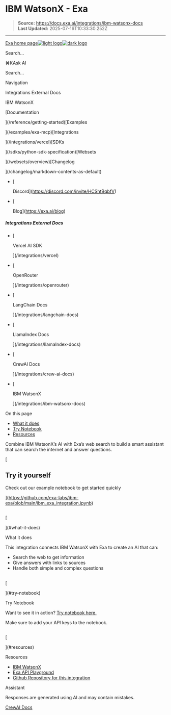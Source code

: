 # IBM WatsonX - Exa

> **Source:** https://docs.exa.ai/integrations/ibm-watsonx-docs  
> **Last Updated:** 2025-07-16T10:33:30.252Z

---

[Exa home page![light logo](https://mintlify.s3.us-west-1.amazonaws.com/exa-52/logo/light.png)![dark logo](https://mintlify.s3.us-west-1.amazonaws.com/exa-52/logo/dark.png)](/)

Search...

⌘KAsk AI

Search...

Navigation

Integrations External Docs

IBM WatsonX

[Documentation

](/reference/getting-started)[Examples

](/examples/exa-mcp)[Integrations

](/integrations/vercel)[SDKs

](/sdks/python-sdk-specification)[Websets

](/websets/overview)[Changelog

](/changelog/markdown-contents-as-default)

*   [
    
    Discord](https://discord.com/invite/HCShtBqbfV)
*   [
    
    Blog](https://exa.ai/blog)

##### Integrations External Docs

*   [
    
    Vercel AI SDK
    
    
    
    ](/integrations/vercel)
*   [
    
    OpenRouter
    
    
    
    ](/integrations/openrouter)
*   [
    
    LangChain Docs
    
    
    
    ](/integrations/langchain-docs)
*   [
    
    LlamaIndex Docs
    
    
    
    ](/integrations/llamaIndex-docs)
*   [
    
    CrewAI Docs
    
    
    
    ](/integrations/crew-ai-docs)
*   [
    
    IBM WatsonX
    
    
    
    ](/integrations/ibm-watsonx-docs)

On this page

*   [What it does](#what-it-does)
*   [Try Notebook](#try-notebook)
*   [Resources](#resources)

Combine IBM WatsonX’s AI with Exa’s web search to build a smart assistant that can search the internet and answer questions.

[

## Try it yourself

Check out our example notebook to get started quickly







](https://github.com/exa-labs/ibm-exa/blob/main/ibm_exa_integration.ipynb)

## 

[​

](#what-it-does)

What it does

This integration connects IBM WatsonX with Exa to create an AI that can:

*   Search the web to get information
*   Give answers with links to sources
*   Handle both simple and complex questions

## 

[​

](#try-notebook)

Try Notebook

Want to see it in action? [Try notebook here.](https://github.com/exa-labs/ibm-exa/blob/main/ibm_exa_integration.ipynb)

Make sure to add your API keys to the notebook.

## 

[​

](#resources)

Resources

*   [IBM WatsonX](https://www.ibm.com/products/watsonx-ai)
*   [Exa API Playground](https://dashboard.exa.ai/)
*   [Github Repository for this integration](https://github.com/exa-labs/ibm-exa)

Assistant

Responses are generated using AI and may contain mistakes.

[CrewAI Docs](/integrations/crew-ai-docs)
